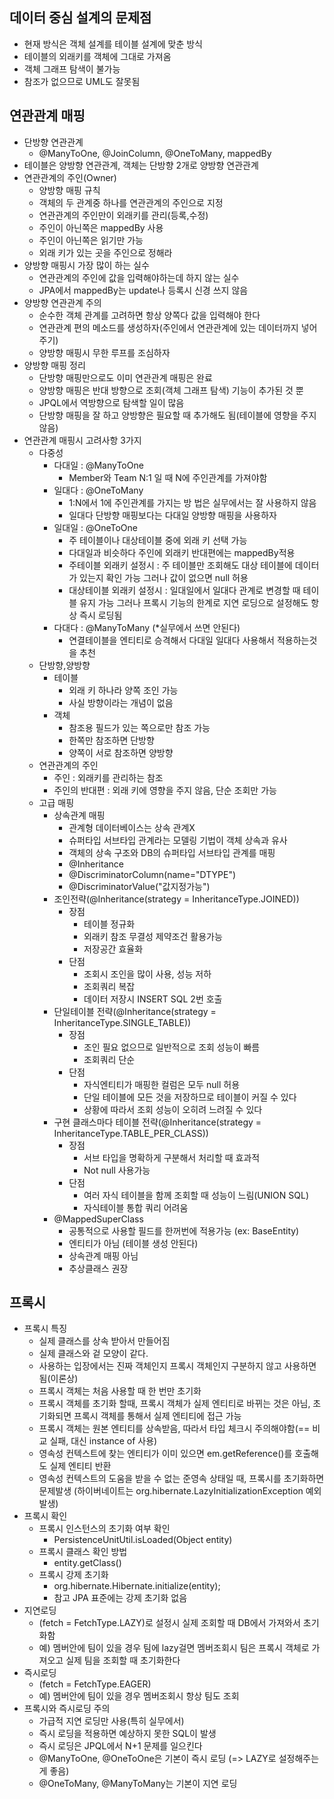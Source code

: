 ## 데이터 중심 설계의 문제점
 * 현재 방식은 객체 설계를 테이블 설계에 맞춘 방식
 * 테이블의 외래키를 객체에 그대로 가져옴
 * 객체 그래프 탐색이 불가능
 * 참조가 없으므로 UML도 잘못됨

## 연관관계 매핑
 * 단방향 연관관계
   * @ManyToOne, @JoinColumn, @OneToMany, mappedBy
 * 테이블은 양방향 연관관계, 객체는 단방향 2개로 양방향 연관관계
 * 연관관계의 주인(Owner)
   * 양방향 매핑 규칙
   * 객체의 두 관계중 하나를 연관관계의 주인으로 지정
   * 연관관계의 주인만이 외래키를 관리(등록,수정)
   * 주인이 아닌쪽은 mappedBy 사용
   * 주인이 아닌쪽은 읽기만 가능
   * 외래 키가 있는 곳을 주인으로 정해라
 * 양방향 매핑시 가장 많이 하는 실수
   * 연관관계의 주인에 값을 입력해야하는데 하지 않는 실수
   * JPA에서 mappedBy는 update나 등록시 신경 쓰지 않음
 * 양방향 연관관계 주의
   * 순수한 객체 관계를 고려하면 항상 양쪽다 값을 입력해야 한다
   * 연관관계 편의 메소드를 생성하자(주인에서 연관관계에 있는 데이터까지 넣어주기)
   * 양방향 매핑시 무한 루프를 조심하자 
 * 양방향 매핑 정리
   * 단방향 매핑만으로도 이미 연관관계 매핑은 완료
   * 양방향 매핑은 반대 방향으로 조회(객체 그래프 탐색) 기능이 추가된 것 뿐
   * JPQL에서 역방향으로 탐색할 일이 많음
   * 단방향 매핑을 잘 하고 양방향은 필요할 때 추가해도 됨(테이블에 영향을 주지 않음)
 * 연관관계 매핑시 고려사항 3가지
   * 다중성
     * 다대일 : @ManyToOne
       * Member와 Team N:1 일 때 N에 주인관계를 가져야함
     * 일대다 : @OneToMany
       * 1:N에서 1에 주인관계를 가지는 방 법은 실무에서는 잘 사용하지 않음
       * 일대다 단방향 매핑보다는 다대일 양방향 매핑을 사용하자
     * 일대일 : @OneToOne
       * 주 테이블이나 대상테이블 중에 외래 키 선택 가능
       * 다대일과 비슷하다 주인에 외래키 반대편에는 mappedBy적용 
       * 주테이블 외래키 설정시 : 주 테이블만 조회해도 대상 테이블에 데이터가 있는지 확인 가능 그러나 값이 없으면 null 허용
       * 대상테이블 외래키 설정시 : 일대일에서 일대다 관계로 변경할 때 테이블 유지 가능 그러나 프록시 기능의 한계로 지연 로딩으로 설정해도 항상 즉시 로딩됨
     * 다대다 : @ManyToMany (*실무에서 쓰면 안된다)
       * 연결테이블을 엔티티로 승격해서 다대일 일대다 사용해서 적용하는것을 추천
   * 단방향,양방향
     * 테이블
       * 외래 키 하나라 양쪽 조인 가능
       * 사실 방향이라는 개념이 없음
     * 객체
       * 참조용 필드가 있는 쪽으로만 참조 가능
       * 한쪽만 참조하면 단방향
       * 양쪽이 서로 참조하면 양방향
   * 연관관계의 주인
     * 주인 : 외래키를 관리하는 참조
     * 주인의 반대편 : 외래 키에 영향을 주지 않음, 단순 조회만 가능
   * 고급 매핑
     * 상속관계 매핑
       * 관계형 데이터베이스는 상속 관계X
       * 슈퍼타입 서브타입 관계라는 모델링 기법이 객체 상속과 유사
       * 객체의 상속 구조와 DB의 슈퍼타입 서브타입 관계를 매핑
       * @Inheritance
       * @DiscriminatorColumn(name="DTYPE")
       * @DiscriminatorValue("값지정가능")
     * 조인전략(@Inheritance(strategy = InheritanceType.JOINED))
       * 장점
         * 테이블 정규화
         * 외래키 참조 무결성 제약조건 활용가능
         * 저장공간 효율화
       * 단점
         * 조회시 조인을 많이 사용, 성능 저하
         * 조회쿼리 복잡
         * 데이터 저장시 INSERT SQL 2번 호출
     * 단일테이블 전략(@Inheritance(strategy = InheritanceType.SINGLE_TABLE))
       * 장점
         * 조인 필요 없으므로 일반적으로 조회 성능이 빠름
         * 조회쿼리 단순
       * 단점
         * 자식엔티티가 매핑한 컬럼은 모두 null 허용
         * 단일 테이블에 모든 것을 저장하므로 테이블이 커질 수 있다
         * 상황에 따라서 조회 성능이 오히려 느려질 수 있다
     * 구현 클래스마다 테이블 전략(@Inheritance(strategy = InheritanceType.TABLE_PER_CLASS))
       * 장점
         * 서브 타입을 명확하게 구분해서 처리할 때 효과적
         * Not null 사용가능
       * 단점
         * 여러 자식 테이블을 함께 조회할 때 성능이 느림(UNION SQL)
         * 자식테이블 통합 쿼리 어려움
     * @MappedSuperClass
       * 공통적으로 사용할 필드를 한꺼번에 적용가능 (ex: BaseEntity)
       * 엔티티가 아님 (테이블 생성 안된다)
       * 상속관계 매핑 아님
       * 추상클래스 권장
## 프록시
 * 프록시 특징
   * 실제 클래스를 상속 받아서 만들어짐
   * 실제 클래스와 겉 모양이 같다.
   * 사용하는 입장에서는 진짜 객체인지 프록시 객체인지 구분하지 않고 사용하면 됨(이론상)
   * 프록시 객체는 처음 사용할 때 한 번만 초기화
   * 프록시 객체를 초기화 할때, 프록시 객체가 실제 엔티티로 바뀌는 것은 아님, 초기화되면 프록시 객체를 통해서 실제 엔티티에 접근 가능
   * 프록시 객체는 원본 엔티티를 상속받음, 따라서 타입 체크시 주의해야함(== 비교 실패, 대신 instance of 사용)
   * 영속성 컨텍스트에 찾는 엔티티가 이미 있으면 em.getReference()를 호출해도 실제 엔티티 반환
   * 영속성 컨텍스트의 도움을 받을 수 없는 준영속 상태일 때, 프록시를 초기화하면 문제발생 (하이버네이트는 org.hibernate.LazyInitializationException 예외발생)
 * 프록시 확인
   * 프록시 인스턴스의 초기화 여부 확인
     * PersistenceUnitUtil.isLoaded(Object entity)
   * 프록시 클래스 확인 방법
     * entity.getClass()
   * 프록시 강제 초기화
     * org.hibernate.Hibernate.initialize(entity);
     * 참고 JPA 표준에는 강제 초기화 없음
 * 지연로딩
   * (fetch = FetchType.LAZY)로 설정시 실제 조회할 때 DB에서 가져와서 초기화함
   * 예) 멤버안에 팀이 있을 경우 팀에 lazy걸면 멤버조회시 팀은 프록시 객체로 가져오고 실제 팀을 조회할 때 초기화한다
 * 즉시로딩
   * (fetch = FetchType.EAGER)
   * 예) 멤버안에 팀이 있을 경우 멤버조회시 항상 팀도 조회
 * 프록시와 즉시로딩 주의
   * 가급적 지연 로딩만 사용(특히 실무에서)
   * 즉시 로딩을 적용하면 예상하지 못한 SQL이 발생
   * 즉시 로딩은 JPQL에서 N+1 문제를 일으킨다
   * @ManyToOne, @OneToOne은 기본이 즉시 로딩 (=> LAZY로 설정해주는게 좋음)
   * @OneToMany, @ManyToMany는 기본이 지연 로딩
   